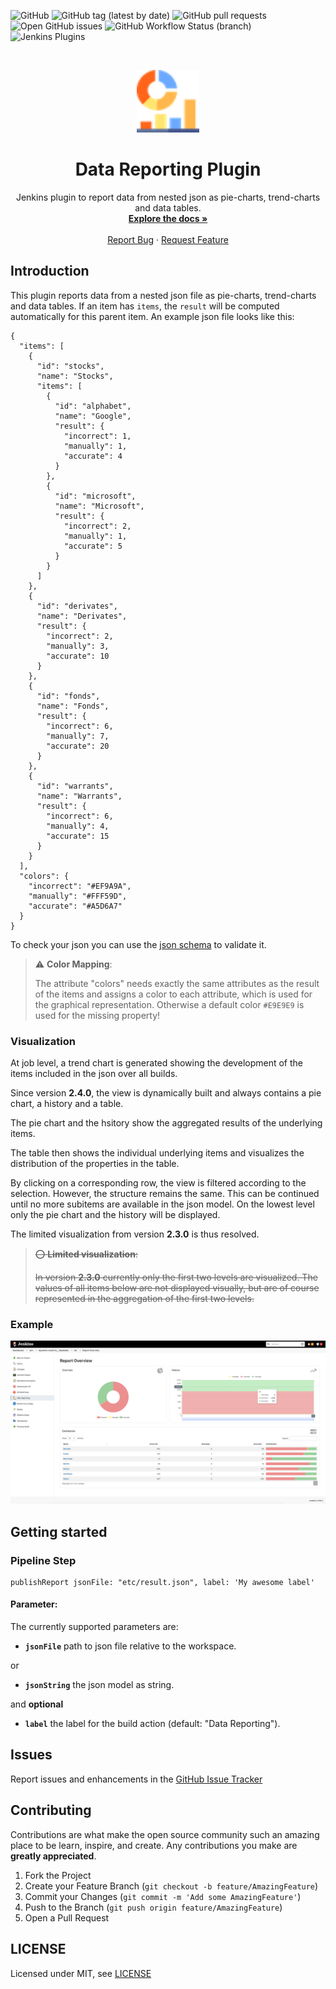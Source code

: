 ![GitHub](https://img.shields.io/github/license/simonsymhoven/data-reporting-plugin)
![GitHub tag (latest by date)](https://img.shields.io/github/v/tag/simonsymhoven/data-reporting-plugin)
![GitHub pull requests](https://img.shields.io/github/issues-pr/simonsymhoven/data-reporting-plugin)
![Open GitHub issues](https://img.shields.io/github/issues/simonsymhoven/data-reporting-plugin)
![GitHub Workflow Status (branch)](https://img.shields.io/github/workflow/status/simonsymhoven/data-reporting-plugin/GitHub%20CI/master?label=GitHub%20CI)
![Jenkins Plugins](https://img.shields.io/jenkins/plugin/v/data-reporting-plugin?label=latest%20version)

<br />
<p align="center">
  <a href="#">
   <img src="src/main/webapp/icons/data-reporting-48x48.png" alt="Logo" width="100" height="100">
  </a>

  <h1 align="center">Data Reporting Plugin</h1>

  <p align="center">
    Jenkins plugin to report data from nested json as pie-charts, trend-charts and data tables.
    <br />
    <a href="https://github.com/simonsymhoven/data-reporting-plugin/blob/master/README.md"><strong>Explore the docs »</strong></a>
    <br />
    <br />
    <a href="https://github.com/simonsymhoven/data-reporting-plugin/issues">Report Bug</a>
    ·
    <a href="https://github.com/simonsymhoven/data-reporting-plugin/issues">Request Feature</a>
  </p>
</p>

## Introduction

This plugin reports data from a nested json file as pie-charts, trend-charts and data tables. 
If an item has `items`, the `result` will be computed automatically for this parent item.
An example json file looks like this: 

```
{
  "items": [
    {
      "id": "stocks",
      "name": "Stocks",
      "items": [
        {
          "id": "alphabet",
          "name": "Google",
          "result": {
            "incorrect": 1,
            "manually": 1,
            "accurate": 4
          }
        },
        {
          "id": "microsoft",
          "name": "Microsoft",
          "result": {
            "incorrect": 2,
            "manually": 1,
            "accurate": 5
          }
        }
      ]
    },
    {
      "id": "derivates",
      "name": "Derivates",
      "result": {
        "incorrect": 2,
        "manually": 3,
        "accurate": 10
      }
    },
    {
      "id": "fonds",
      "name": "Fonds",
      "result": {
        "incorrect": 6,
        "manually": 7,
        "accurate": 20
      }
    },
    {
      "id": "warrants",
      "name": "Warrants",
      "result": {
        "incorrect": 6,
        "manually": 4,
        "accurate": 15
      }
    }
  ],
  "colors": {
    "incorrect": "#EF9A9A",
    "manually": "#FFF59D",
    "accurate": "#A5D6A7"
  }
}
```

To check your json you can use the [json schema](src/main/resources/report.json) to validate it.

> ⚠️ **Color Mapping**:
>
> The attribute "colors" needs exactly the same attributes as the result of the 
> items and assigns a color to each attribute, which is used for the graphical representation. Otherwise
> a default color `#E9E9E9` is used for the missing property!


### Visualization

At job level, a trend chart is generated showing the development 
of the items included in the json over all builds.

Since version **2.4.0**, the view is dynamically built and always contains a pie chart, a history and a table.

The pie chart and the hsitory show the aggregated results of the underlying items.

The table then shows the individual underlying items and visualizes the distribution of the properties in the table.

By clicking on a corresponding row, the view is filtered according to the selection. 
However, the structure remains the same. This can be continued until no more subitems are 
available in the json model. On the lowest level only the pie chart and the history will be displayed.

The limited visualization from version **2.3.0** is thus resolved.

> ~~⭕  **Limited visualization**:~~
>
> ~~In version **2.3.0** currently only the first two levels are visualized. 
> The values of all items below are not displayed visually, but are 
> of course represented in the aggregation of the first two levels.~~


### Example

![ui](etc/ui-2.4.0.png)

## Getting started

### Pipeline Step

```
publishReport jsonFile: "etc/result.json", label: 'My awesome label' 
```

#### Parameter: 

The currently supported parameters are:

- **`jsonFile`** path to json file relative to the workspace.

or 

- **`jsonString`** the json model as string.

and **optional**
- **`label`** the label for the build action (default: "Data Reporting").

## Issues

Report issues and enhancements in the [GitHub Issue Tracker](https://github.com/simonsymhoven/data-reporting-plugin/issues)

## Contributing

Contributions are what make the open source community such an amazing place to be learn,
inspire, and create. Any contributions you make are **greatly appreciated**.

1.  Fork the Project
2.  Create your Feature Branch (`git checkout -b feature/AmazingFeature`)
3.  Commit your Changes (`git commit -m 'Add some AmazingFeature'`)
4.  Push to the Branch (`git push origin feature/AmazingFeature`)
5.  Open a Pull Request

## LICENSE

Licensed under MIT, see [LICENSE](LICENSE)

